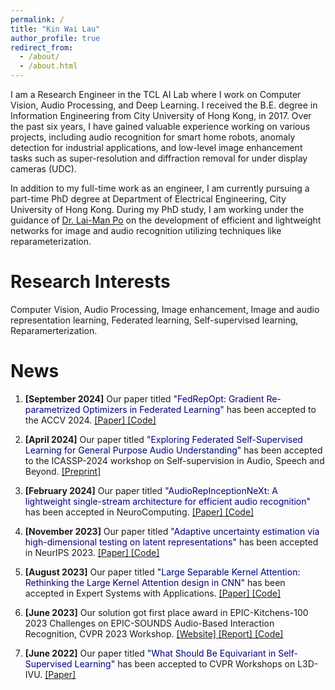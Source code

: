 ```yaml
---
permalink: /
title: "Kin Wai Lau"
author_profile: true
redirect_from: 
  - /about/
  - /about.html
---
```


I am a Research Engineer in the TCL AI Lab where I work on Computer Vision, Audio Processing, and Deep Learning. I received the B.E. degree in Information Engineering from City University of Hong Kong, in 2017. Over the past six years, I have gained valuable experience working on various projects, including audio recognition for smart home robots, anomaly detection for industrial applications, and low-level image enhancement tasks such as super-resolution and diffraction removal for under display cameras (UDC).

In addition to my full-time work as an engineer, I am currently pursuing a part-time PhD degree at Department of Electrical Engineering, City University of Hong Kong. During my PhD study, I am working under the guidance of [Dr. Lai-Man Po](https://www.ee.cityu.edu.hk/~lmpo/) on the development of efficient and lightweight networks for image and audio recognition utilizing techniques like reparameterization. 

Research Interests
======
Computer Vision, Audio Processing, Image enhancement, Image and audio representation learning, Federated learning, Self-supervised learning, Reparamerterization.

News
======
1. **[September 2024]** Our paper titled <font color='Navy'>"FedRepOpt: Gradient Re-parametrized Optimizers in Federated Learning"</font> has been accepted to the ACCV 2024. <a href="https://arxiv.org/abs/2409.15898"> [Paper] </a> <a href="https://github.com/StevenLauHKHK/FedRepOpt"> [Code] </a>

2. **[April 2024]** Our paper titled <font color='Navy'>"Exploring Federated Self-Supervised Learning for General Purpose Audio Understanding"</font> has been accepted to the ICASSP-2024 workshop on Self-supervision in Audio, Speech and Beyond. <a href="https://arxiv.org/abs/2402.02889"> [Preprint] </a>

3. **[February 2024]** Our paper titled <font color='Navy'>"AudioRepInceptionNeXt: A lightweight single-stream architecture for efficient audio recognition"</font> has been accepted in NeuroComputing. <a href="https://arxiv.org/pdf/2404.13551"> [Paper] </a> <a href="https://github.com/StevenLauHKHK/AudioRepInceptionNeXt"> [Code] </a>

4. **[November 2023]** Our paper titled <font color='Navy'>"Adaptive uncertainty estimation via high-dimensional testing on latent representations"</font> has been accepted in NeurIPS 2023. <a href="https://proceedings.neurips.cc/paper_files/paper/2023/hash/7da558c6bd476ba77f5ba712626bba1a-Abstract-Conference.html"> [Paper] </a> <a href="https://github.com/HKU-MedAI/bnn_uncertainty"> [Code] </a>

5. **[August 2023]** Our paper titled <font color='Navy'>"Large Separable Kernel Attention: Rethinking the Large Kernel Attention design in CNN"</font> has been accepted in Expert Systems with Applications. <a href="https://arxiv.org/abs/2309.01439"> [Paper] </a> <a href="https://github.com/stevenlauhkhk/large-separable-kernel-attention"> [Code] </a>

6. **[June 2023]** Our solution got first place award in EPIC-Kitchens-100 2023 Challenges on EPIC-SOUNDS Audio-Based Interaction Recognition, CVPR 2023 Workshop. <a href="https://epic-kitchens.github.io/2024"> [Website] </a> <a href="https://arxiv.org/abs/2307.07265"> [Report] </a> <a href="https://github.com/StevenLauHKHK/AudioInceptionNeXt.git"> [Code] </a>

7. **[June 2022]** Our paper titled <font color='Navy'>"What Should Be Equivariant in Self-Supervised Learning"</font> has been accepted to CVPR Workshops on L3D-IVU. <a href="https://openaccess.thecvf.com/content/CVPR2022W/L3D-IVU/papers/Xie_What_Should_Be_Equivariant_in_Self-Supervised_Learning_CVPRW_2022_paper.pdf"> [Paper] </a>